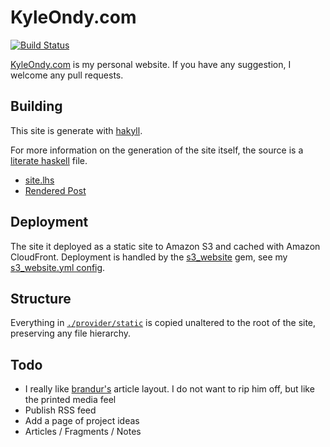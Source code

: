 # KyleOndy.com

[![Build Status](https://travis-ci.org/KyleOndy/kyleondy.com.svg?branch=master)](https://travis-ci.org/KyleOndy/kyleondy.com)

[KyleOndy.com](https://www.kyleondy.com) is my personal website.
If you have any suggestion, I welcome any pull requests.

## Building

This site is generate with [hakyll](https://jaspervdj.be/hakyll/).

For more information on the generation of the site itself, the source is a [literate haskell](https://wiki.haskell.org/Literate_programming) file.

- [site.lhs](https://github.com/KyleOndy/kyleondy.com/blob/master/provider/posts/site/site.lhs)
- [Rendered Post](https://kyleondy.com/posts/generating-this-web/)

## Deployment

The site it deployed as a static site to Amazon S3 and cached with Amazon CloudFront.
Deployment is handled by the [s3_website](https://github.com/laurilehmijoki/s3_website) gem, see my [s3_website.yml config](https://github.com/KyleOndy/kyleondy.com/blob/master/s3_website.yml).

## Structure

Everything in [`./provider/static`](./provider/static) is copied unaltered to the root of the site, preserving any file hierarchy.

## Todo

- I really like [brandur's](https://www.brandur.org/articles) article layout.
  I do not want to rip him off, but like the printed media feel
- Publish RSS feed
- Add a page of project ideas
- Articles / Fragments / Notes
